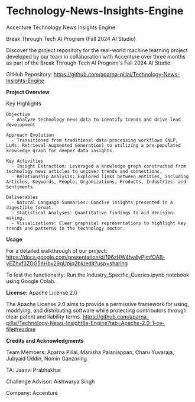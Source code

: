 # Technology-News-Insights-Engine

Accenture Technology News Insights Engine

Break Through Tech AI Program (Fall 2024 AI Studio)

Discover the project repository for the real-world machine learning project developed by our team in collaboration with Accenture over three months as part of the Break Through Tech AI Program's Fall 2024 AI Studio.

GitHub Repository: https://github.com/aparna-pillai/Technology-News-Insights-Engine 

**Project Overview**
  
  Key Highlights

    Objective
      - Analyze technology news data to identify trends and drive lead development

    Approach Evolution
      - Transitioned from traditional data processing workflows (NLP, LLMs, Retrieval-Augmented Generation) to utilizing a pre-populated knowledge graph for deeper data insights.

    Key Activities
      - Insight Extraction: Leveraged a knowledge graph constructed from technology news articles to uncover trends and connections.
      - Relationship Analysis: Explored links between entities, including Articles, Keywords, People, Organizations, Products, Industries, and Sentiments.

    Deliverables
      - Natural Language Summaries: Concise insights presented in a digestible format.
      - Statistical Analyses: Quantitative findings to aid decision-making.
      - Visualizations: Clear graphical representations to highlight key trends and patterns in the technology sector.


**Usage**
   
For a detailed walkthrough of our project: https://docs.google.com/presentation/d/196zHW4hv4yPjmfOAB-vEZhxf3ZOG5hHbv29qUpjp2bk/edit?usp=sharing

To test the functionality: Run the Industry_Specific_Queries.ipynb notebook using Google Colab.

**License:** Apache License 2.0
   
The Apache License 2.0 aims to provide a permissive framework for using, modifying, and distributing software while protecting contributors through clear patent and liability terms.
https://github.com/aparna-pillai/Technology-News-Insight6s-Engine?tab=Apache-2.0-1-ov-file#readme 

**Credits and Acknowledgments**
   
Team Members: Aparna Pillai, Manisha Palaniappan, Charu Yuvaraja, Jubyaid Uddin, Nomin Ganzoring

TA: Jaanvi Prabhakhar 

Challenge Advisor: Aishwarya Singh

Company: Accenture
